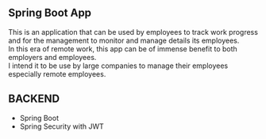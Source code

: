 ## Spring Boot App

This is an application that can be used by employees to
track work progress and for the management to monitor and manage details
its employees.  
In this era of remote work, this app can be of immense benefit to 
both employers and employees.   
I intend it to be use by large companies to manage their employees especially remote employees.  
## BACKEND
* Spring Boot
* Spring Security with JWT


